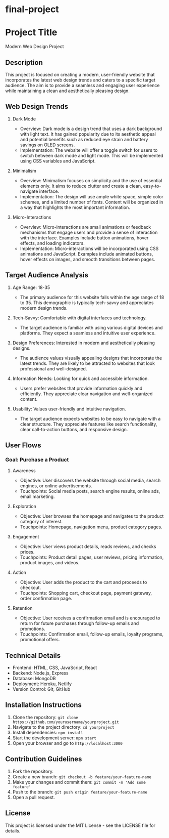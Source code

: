# final-project
# Project Title
Modern Web Design Project

## Description
This project is focused on creating a modern, user-friendly website that incorporates the latest web design trends and caters to a specific target audience. The aim is to provide a seamless and engaging user experience while maintaining a clean and aesthetically pleasing design.

## Web Design Trends
1. Dark Mode
   - Overview: Dark mode is a design trend that uses a dark background with light text. It has gained popularity due to its aesthetic appeal and potential benefits such as reduced eye strain and battery savings on OLED screens.
   - Implementation: The website will offer a toggle switch for users to switch between dark mode and light mode. This will be implemented using CSS variables and JavaScript.

2. Minimalism
   - Overview: Minimalism focuses on simplicity and the use of essential elements only. It aims to reduce clutter and create a clean, easy-to-navigate interface.
   - Implementation: The design will use ample white space, simple color schemes, and a limited number of fonts. Content will be organized in a way that highlights the most important information.

3. Micro-Interactions
   - Overview: Micro-interactions are small animations or feedback mechanisms that engage users and provide a sense of interaction with the interface. Examples include button animations, hover effects, and loading indicators.
   - Implementation: Micro-interactions will be incorporated using CSS animations and JavaScript. Examples include animated buttons, hover effects on images, and smooth transitions between pages.

## Target Audience Analysis
1. Age Range: 18-35
   - The primary audience for this website falls within the age range of 18 to 35. This demographic is typically tech-savvy and appreciates modern design trends.

2. Tech-Savvy: Comfortable with digital interfaces and technology.
   - The target audience is familiar with using various digital devices and platforms. They expect a seamless and intuitive user experience.

3. Design Preferences: Interested in modern and aesthetically pleasing designs.
   - The audience values visually appealing designs that incorporate the latest trends. They are likely to be attracted to websites that look professional and well-designed.

4. Information Needs: Looking for quick and accessible information.
   - Users prefer websites that provide information quickly and efficiently. They appreciate clear navigation and well-organized content.

5. Usability: Values user-friendly and intuitive navigation.
   - The target audience expects websites to be easy to navigate with a clear structure. They appreciate features like search functionality, clear call-to-action buttons, and responsive design.

## User Flows
### Goal: Purchase a Product
1. Awareness
   - Objective: User discovers the website through social media, search engines, or online advertisements.
   - Touchpoints: Social media posts, search engine results, online ads, email marketing.

2. Exploration
   - Objective: User browses the homepage and navigates to the product category of interest.
   - Touchpoints: Homepage, navigation menu, product category pages.

3. Engagement
   - Objective: User views product details, reads reviews, and checks prices.
   - Touchpoints: Product detail pages, user reviews, pricing information, product images, and videos.

4. Action
   - Objective: User adds the product to the cart and proceeds to checkout.
   - Touchpoints: Shopping cart, checkout page, payment gateway, order confirmation page.

5. Retention
   - Objective: User receives a confirmation email and is encouraged to return for future purchases through follow-up emails and promotions.
   - Touchpoints: Confirmation email, follow-up emails, loyalty programs, promotional offers.

## Technical Details
- Frontend: HTML, CSS, JavaScript, React
- Backend: Node.js, Express
- Database: MongoDB
- Deployment: Heroku, Netlify
- Version Control: Git, GitHub

## Installation Instructions
1. Clone the repository: `git clone https://github.com/yourusername/yourproject.git`
2. Navigate to the project directory: `cd yourproject`
3. Install dependencies: `npm install`
4. Start the development server: `npm start`
5. Open your browser and go to `http://localhost:3000`

## Contribution Guidelines
1. Fork the repository.
2. Create a new branch: `git checkout -b feature/your-feature-name`
3. Make your changes and commit them: `git commit -m 'Add some feature'`
4. Push to the branch: `git push origin feature/your-feature-name`
5. Open a pull request.

## License
This project is licensed under the MIT License - see the LICENSE file for details.
